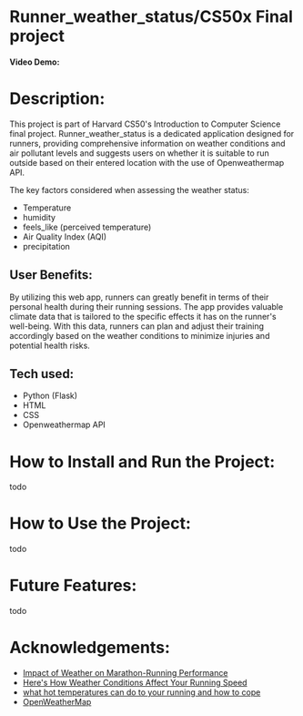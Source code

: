 # Runner_weather_status/CS50x Final project
#### Video Demo:  <URL HERE>
# Description:
This project is part of Harvard CS50's Introduction to Computer Science final project. Runner_weather_status is a dedicated application designed for runners, providing comprehensive information on weather conditions and air pollutant levels and suggests users on whether it is suitable to run outside based on their entered location with the use of Openweathermap API.
  
The key factors considered when assessing the weather status:
  - Temperature
  - humidity
  - feels_like (perceived temperature)
  - Air Quality Index (AQI)
  - precipitation
  
  ## User Benefits:
  By utilizing this web app, runners can greatly benefit in terms of their personal health during their running sessions. The app provides valuable climate data that is tailored to the specific effects it has on the runner's well-being. With this data, runners can plan and adjust their training accordingly based on the weather conditions to minimize injuries and potential health risks.
  
  
  ## Tech used:
  - Python (Flask)
  - HTML
  - CSS
  - Openweathermap API
  
# How to Install and Run the Project:
 todo
  
# How to Use the Project:
 todo
  
# Future Features:
  todo
  
# Acknowledgements:
- [Impact of Weather on Marathon-Running Performance](https://journals.lww.com/acsm-msse/Fulltext/2007/03000/Impact_of_Weather_on_Marathon_Running_Performance.12.aspx)
- [Here's How Weather Conditions Affect Your Running Speed](https://www.outsideonline.com/health/training-performance/weather-running-performance-research/)
- [what hot temperatures can do to your running and how to cope](https://www.runnersworld.com/uk/training/a775069/what-hot-temperatures-can-do-to-your-running-and-how-to-cope/#)
- [OpenWeatherMap](https://openweathermap.org/api)
